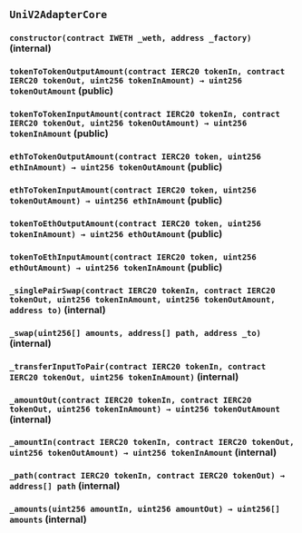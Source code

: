 ## `UniV2AdapterCore`






### `constructor(contract IWETH _weth, address _factory)` (internal)





### `tokenToTokenOutputAmount(contract IERC20 tokenIn, contract IERC20 tokenOut, uint256 tokenInAmount) → uint256 tokenOutAmount` (public)





### `tokenToTokenInputAmount(contract IERC20 tokenIn, contract IERC20 tokenOut, uint256 tokenOutAmount) → uint256 tokenInAmount` (public)





### `ethToTokenOutputAmount(contract IERC20 token, uint256 ethInAmount) → uint256 tokenOutAmount` (public)





### `ethToTokenInputAmount(contract IERC20 token, uint256 tokenOutAmount) → uint256 ethInAmount` (public)





### `tokenToEthOutputAmount(contract IERC20 token, uint256 tokenInAmount) → uint256 ethOutAmount` (public)





### `tokenToEthInputAmount(contract IERC20 token, uint256 ethOutAmount) → uint256 tokenInAmount` (public)





### `_singlePairSwap(contract IERC20 tokenIn, contract IERC20 tokenOut, uint256 tokenInAmount, uint256 tokenOutAmount, address to)` (internal)





### `_swap(uint256[] amounts, address[] path, address _to)` (internal)





### `_transferInputToPair(contract IERC20 tokenIn, contract IERC20 tokenOut, uint256 tokenInAmount)` (internal)





### `_amountOut(contract IERC20 tokenIn, contract IERC20 tokenOut, uint256 tokenInAmount) → uint256 tokenOutAmount` (internal)





### `_amountIn(contract IERC20 tokenIn, contract IERC20 tokenOut, uint256 tokenOutAmount) → uint256 tokenInAmount` (internal)





### `_path(contract IERC20 tokenIn, contract IERC20 tokenOut) → address[] path` (internal)





### `_amounts(uint256 amountIn, uint256 amountOut) → uint256[] amounts` (internal)






